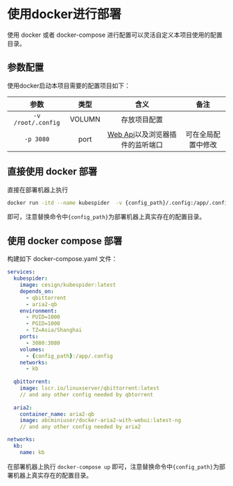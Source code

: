 # 使用docker进行部署

使用 docker 或者 docker-compose 进行配置可以灵活自定义本项目使用的配置目录。

## 参数配置

使用docker启动本项目需要的配置项目如下：

|参数|类型|含义|备注|
|:---:|:---:|:---:|:---:|
|`-v /root/.config`|VOLUMN|存放项目配置||
|`-p 3080`|port|[Web Api](../api_docs/README.md)以及浏览器插件的监听端口|可在全局配置中修改|

## 直接使用 docker 部署

直接在部署机器上执行

```bash
docker run -itd --name kubespider  -v {config_path}/.config:/app/.config -p 3080:3080 cesign/kubespider:latest
```

即可，注意替换命令中`{config_path}`为部署机器上真实存在的配置目录。

## 使用 docker compose 部署

构建如下 docker-compose.yaml 文件：

```yaml
services:
  kubespider:
    image: cesign/kubespider:latest
    depends_on:
      - qbittorrent
      - aria2-qb
    environment:
      - PUID=1000
      - PGID=1000
      - TZ=Asia/Shanghai
    ports:
      - 3080:3080
    volumes:
      - {config_path}:/app/.config
    networks:
      - kb
  
  qbittorrent:
    image: lscr.io/linuxserver/qbittorrent:latest
    // and any other config needed by qbtorrent
    
  aria2:
    container_name: aria2-qb
    image: abcminiuser/docker-aria2-with-webui:latest-ng
    // and any other config needed by aria2

networks:
  kb:
    name: kb
```

在部署机器上执行 `docker-compose up` 即可，注意替换命令中`{config_path}`为部署机器上真实存在的配置目录。

